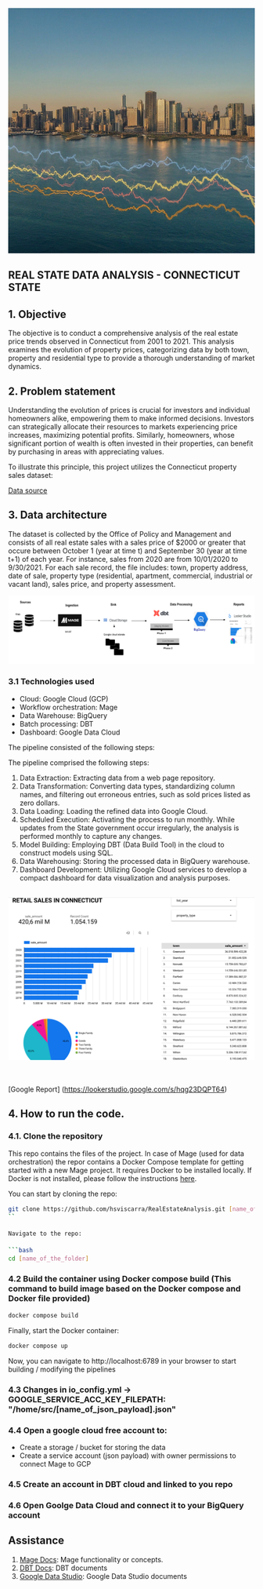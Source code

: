<div>
  <img src="https://raw.githubusercontent.com/hsviscarra/RealEstateAnalysis/main/Static_files/retail_image.jpeg" style="width: 100%; height: 500px;">
</div>

## REAL STATE DATA ANALYSIS - CONNECTICUT STATE


## 1. Objective

The objective is to conduct a comprehensive analysis of the real estate price trends observed in Connecticut from 2001 to 2021. 
This analysis examines the evolution of property prices, categorizing data by both town, property and residential type to provide 
a thorough understanding of market dynamics. 


## 2. Problem statement

Understanding the evolution of prices is crucial for investors and individual homeowners alike, empowering them to make informed decisions. 
Investors can strategically allocate their resources to markets experiencing price increases, maximizing potential profits. 
Similarly, homeowners, whose significant portion of wealth is often invested in their properties, can benefit by purchasing in areas with appreciating values.

To illustrate this principle, this project utilizes the Connecticut property sales dataset:

[Data source](https://catalog.data.gov/dataset/real-estate-sales-2001-2018)


## 3. Data architecture 

The dataset is collected by the Office of Policy and Management and consists of all real estate sales with a sales price of $2000 or greater
that occure between October 1 (year at time t) and September 30 (year at time t+1) of each year.  For instance, sales from 2020 are from 10/01/2020 to
9/30/2021. For each sale record, the file includes: town, property address, date of sale, property type (residential, apartment, commercial, industrial or vacant land), sales price, and property assessment. 

<img src="https://raw.githubusercontent.com/hsviscarra/RealEstateAnalysis/main/Static_files/Data%20Architecture.png">

### 3.1 Technologies used

- Cloud: Google Cloud (GCP)
- Workflow orchestration: Mage
- Data Warehouse: BigQuery
- Batch processing: DBT
- Dashboard: Google Data Cloud

The pipeline consisted of the following steps:

The pipeline comprised the following steps:

1. Data Extraction: Extracting data from a web page repository.
2. Data Transformation: Converting data types, standardizing column names, and filtering out erroneous entries, such as sold prices listed as zero dollars.
3. Data Loading: Loading the refined data into Google Cloud.
4. Scheduled Execution: Activating the process to run monthly. While updates from the State government occur irregularly, the analysis is performed monthly to capture any changes.
5. Model Building: Employing DBT (Data Build Tool) in the cloud to construct models using SQL.
6. Data Warehousing: Storing the processed data in BigQuery warehouse.
7. Dashboard Development: Utilizing Google Cloud services to develop a compact dashboard for data visualization and analysis purposes.

<br>
<div>
<img src="https://raw.githubusercontent.com/hsviscarra/RealEstateAnalysis/main/Static_files/Dashboard%20example.png">
</div>
<br>
<br>

[Google Report] (https://lookerstudio.google.com/s/hqg23DQPT64)



## 4. How to run the code.

### 4.1. Clone the repository
This repo contains the files of the project. In case of Mage (used for data orchestration) the repor contains a Docker Compose template for getting started with a new Mage project. It requires Docker to be installed locally. If Docker is not installed, please follow the instructions [here](https://docs.docker.com/get-docker/). 

You can start by cloning the repo:

```bash
git clone https://github.com/hsviscarra/RealEstateAnalysis.git [name_of_the_folder]
``

Navigate to the repo:

```bash
cd [name_of_the_folder]
```

### 4.2 Build the container using Docker compose build (This command to build image based on the Docker compose and Docker file provided)

```bash
docker compose build
```

Finally, start the Docker container:

```bash
docker compose up
```

Now, you can navigate to http://localhost:6789 in your browser to start building / modifying the pipelines

### 4.3 Changes in io_config.yml -> GOOGLE_SERVICE_ACC_KEY_FILEPATH: "/home/src/[name_of_json_payload].json"

### 4.4 Open a google cloud free account to:
   - Create a storage / bucket for storing the data
   - Create a service account (json payload) with owner permissions to connect Mage to GCP

### 4.5 Create an account in DBT cloud and linked to you repo

### 4.6 Open Goolge Data Cloud and connect it to your BigQuery account

## Assistance

1. [Mage Docs](https://docs.mage.ai/introduction/overview): Mage functionality or concepts.
2. [DBT Docs](https://docs.getdbt.com/docs/introduction): DBT documents 
4. [Google Data Studio](https://lookerstudio.google.com/navigation/reporting): Google Data Studio documents




